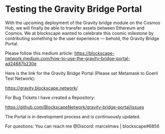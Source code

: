 # Testing the Gravity Bridge Portal

With the upcoming deployment of the Gravity bridge module on the Cosmos Hub, we will finally be able to transfer assets between Ethereum and Cosmos. We at blockscape wanted to celebrate this cosmic milestone by contributing something to the user experience — behold, the Gravity Bridge Portal.

Please follow this medium article: https://blockscape-network.medium.com/how-to-use-the-gravity-bridge-portal-ad24887b230e

Here is the link for the Gravity Bridge Portal (Please set Metamask to Goerli Test Network):

https://gravity.blockscape.network/

For Bug Tickets I have created a Repository:

https://github.com/BlockscapeNetwork/gravity-bridge-portal/issues

The Portal is in development process and is continuously updated.


For questions: You can reach me @Discord: marcelmws | blockscape#6856